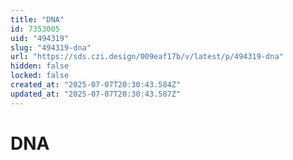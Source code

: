 ```yaml
---
title: "DNA"
id: 7353005
uid: "494319"
slug: "494319-dna"
url: "https://sds.czi.design/009eaf17b/v/latest/p/494319-dna"
hidden: false
locked: false
created_at: "2025-07-07T20:30:43.584Z"
updated_at: "2025-07-07T20:30:43.587Z"
---
```


# DNA

